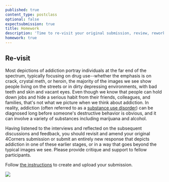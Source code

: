 ```yaml
---
published: true
content_type: postclass
optional: false
expectsubmission: true
title: Homework
description: 'Time to re-visit your original submission, review, rework, re-submit.'
homework: true
---
```

## Re-visit

Most depictions of addiction portray individuals at the far end of the spectrum, typically focusing on drug use--whether the emphasis is on crack, crystal meth, or heroin, the majority of the images we see show people living on the streets or in dirty depressing environments, with bad teeth and skin and vacant eyes. Even though we know that people can hold down jobs and hide a serious habit from their friends, colleagues, and families, that's not what we picture when we think about addiction. In reality, addiction (often referred to as a [substance use disorder](https://www.samhsa.gov/disorders/substance-use)) can be diagnosed long before someone's destructive behavior is obvious, and it can involve a variety of substances including marijuana and alcohol.

Having listened to the interviews and reflected on the subsequent discussions and feedback, you should revisit and amend your original 4Corners submission or submit an entirely new response that depicts addiction in one of these earlier stages, or in a way that goes beyond the typical images we see. Please provide critique and support to fellow participants.

Follow [the instructions](/markdown/fourcorners.md) to create and upload your submission.

<img src="http://jonathanworth.org/wp-content/uploads/2017/09/getting-straight-1024x765.png" data-4c="1adec57b-40c9-ffb0-0502-d20c8176f2a6" />
<script type="text/json" data-4c-meta="1adec57b-40c9-ffb0-0502-d20c8176f2a6">
{"context":[{"credit":"One of the many lists I kept of money I either spent or owed to drug dealers. Graham Macindoe ©2009","src":"https://529106374fa999637800-94cbfbca5090c59052e7385a502cfd52.ssl.cf1.rackcdn.com/IMG-9853.jpg"},{"credit":"A fraught time looking for rehabs and working out cost and whether the accept my insurance. Graham Macindoe ©2009","src":"https://529106374fa999637800-94cbfbca5090c59052e7385a502cfd52.ssl.cf1.rackcdn.com/IMG-9847.jpg"},{"credit":"After a few weeks in rehab starting to look a bit better. Graham Macindoe ©2009","src":"https://529106374fa999637800-94cbfbca5090c59052e7385a502cfd52.ssl.cf1.rackcdn.com/Set8_03.jpg"},{"credit":"Two weeks after rehab I was back to square one! There's no way 28 days can reverse years of negative thinking and addiction. Graham Macindoe","src":"https://529106374fa999637800-94cbfbca5090c59052e7385a502cfd52.ssl.cf1.rackcdn.com/Set3_04.jpg"},{"credit":"Ted-X Stanford. Graham Macindoe and Susan Stellin 2017.","youtube_id":"Renqf1Ltg04"}],"links":[{"title":"My Addiction, Through My Eyes: A Conversation With Graham MacIndoe, by Susan Stellin","url":"http://nymag.com/news/features/heroin-graham-macindoe-2014-2/index1.html"},{"title":"My addiction: a self-portrait by Graham MacIndoe - audio slideshow","url":"https://www.theguardian.com/artanddesign/audioslideshow/2014/may/03/heroin-addiction-graham-macindoe-photography"},{"title":"Graham MacIndoe | Coming Clean","url":"https://www.nationalgalleries.org/exhibition/graham-macindoe-coming-clean"},{"title":"Photographer Graham MacIndoe captures his life on drugs","url":"http://www.bbc.co.uk/news/uk-scotland-edinburgh-east-fife-39531545"},{"title":"Books on Amazon","url":"https://www.amazon.co.uk/s/?ie=UTF8&keywords=graham+macindoe&tag=mh0a9-21&index=aps&hvadid=8878955170&hvqmt=e&hvbmt=be&hvdev=c&ref=pd_sl_1d7nx8e0ms_e"}],"backStory":{"text":"I had been dope sick for almost 24 hours because the dealer I usually went to had been arrested and the other dealers were lying low because of that bust. By the time I found someone else to get heroin I was a real mess and just desperate to get straight again. I normally knew the strength of what I was using but in this instance I didn't really care as I was hurting too much from withdrawal. I remember setting up my little point and shoot digital camera (almost a habit at that point) then sitting on the edge of the couch as I shot up. The dope was so strong and hit me so hard I pretty much passed out immediately. It wasn't until days later that I came across the sequence of images and remembered what had happened. It's a constant danger with injecting heroin -- you never know the strength or what it could be cut with. I consider myself lucky not to have overdosed. This image is a snapshot of a specific moment in my addiction -- not a comprehensive view of how I was all the time. There were times in those years when it would have been hard to tell I was an addict and of course other times when it was much more obvious. Addicts don't always present themselves in the way we imagine.","author":"Graham Macindoe","publication":"","publicationUrl":"https://www.grahammacindoe.com/","date":""},"creativeCommons":{"credit":"Graham Macindoe","year":"2009","copyright":"All rights reserved","codeOfEthics":"Photojournalist","description":""}}
</script>
